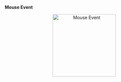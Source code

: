 **Mouse Event**

<div align=center>
<img src="https://user-images.githubusercontent.com/94288727/210132545-c9f15271-3bc3-4607-9cac-24379577b4c6.png" alt="Mouse Event" style="height:200px;">
</div>
